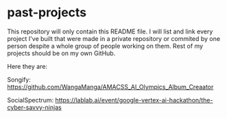 # past-projects
This repository will only contain this README file. I will list and link every project I've built that were made in a private repository or commited by one person
despite a whole group of people working on them. Rest of my projects should be on my own GitHub.

Here they are:

Songify:
https://github.com/WangaManga/AMACSS_AI_Olympics_Album_Creaator

SocialSpectrum:
https://lablab.ai/event/google-vertex-ai-hackathon/the-cyber-savvy-ninjas
